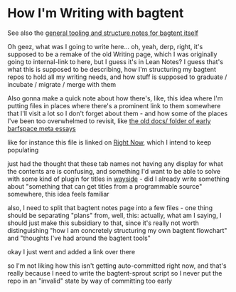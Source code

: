 # How I'm Writing with bagtent

See also the [general tooling and structure notes for bagtent itself][bagtent]

Oh geez, what was I going to write here... oh, yeah, derp, right, it's supposed to be a remake of the old Writing page, which I was originally going to internal-link to here, but I guess it's in Lean Notes? I guess that's what this is supposed to be describing, how I'm structuring my bagtent repos to hold all my writing needs, and how stuff is supposed to graduate / incubate / migrate / merge with them

Also gonna make a quick note about how there's, like, this idea where I'm putting files in places where there's a prominent link to them somewhere that I'll visit a lot so I don't forget about them - and how some of the places I've been too overwhelmed to revisit, like [the old docs/ folder of early barfspace meta essays][meta]

like for instance this file is linked on [Right Now][], which I intend to keep populating

just had the thought that these tab names not having any display for what the contents are is confusing, and something I'd want to be able to solve with some kind of plugin for titles in [wayside][] - did I already write something about "something that can get titles from a programmable source" somewhere, this idea feels familiar

also, I need to split that bagtent notes page into a few files - one thing should be separating "plans" from, well, this: actually, what am I saying, I should just make this subsidiary to that, since it's really not worth distinguishing "how I am concretely structuring my own bagtent flowchart" and "thoughts I've had around the bagtent tools"

okay I just went and added a link over there

so I'm not liking how this isn't getting auto-committed right now, and that's really because I need to write the bagtent-sprout script so I never put the repo in an "invalid" state by way of committing too early

[bagtent]: ba00b8cb-9d05-4aef-bd50-0990f82dd723.md
[meta]: 8c5a1d30-97d9-4395-85be-b6c8ba57b239.md
[wayside]: 21af29aa-0dfe-4145-877f-7eb51e38f53e.md
[Right Now]: 41218b84-cd08-48a5-b91a-865e8b90c46a.md

